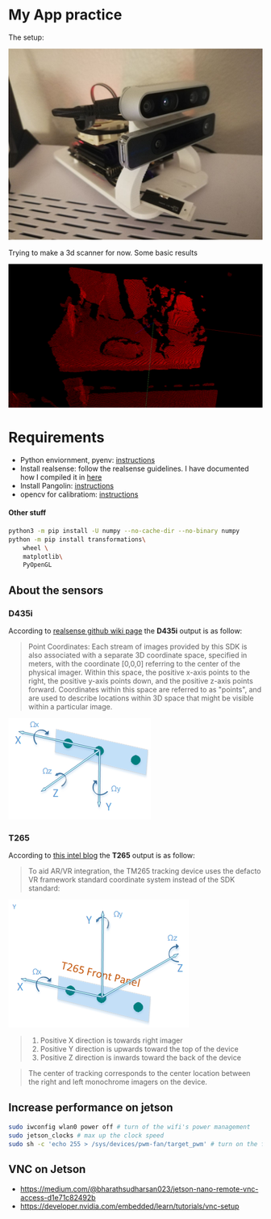# My App practice

The setup:

![Setup](imgs/setup.jpg)

Trying to make a 3d scanner for now. Some basic results

![Basic Results](imgs/first_step.gif)

# Requirements

* Python enviornment, pyenv: [instructions](https://github.com/yosoufe/instructions/blob/main/python/pyenv.md)
* Install realsense: follow the realsense guidelines. I have documented how I compiled it in [here](https://github.com/yosoufe/instructions/blob/main/realsense/realsense.md.)
* Install Pangolin: [instructions](https://github.com/yosoufe/instructions/blob/main/pangolin.md)
* opencv for calibratiom: [instructions](https://github.com/yosoufe/instructions/blob/main/opencv.md)

#### Other stuff
```bash
python3 -m pip install -U numpy --no-cache-dir --no-binary numpy
python -m pip install transformations\
    wheel \
    matplotlib\
    PyOpenGL
```

## About the sensors

### D435i
According to [realsense github wiki page](https://github.com/IntelRealSense/librealsense/wiki/Projection-in-RealSense-SDK-2.0#point-coordinates) the **D435i** output is as follow:

> Point Coordinates: Each stream of images provided by this SDK is also associated with a separate 3D coordinate space, specified in meters, with the coordinate [0,0,0] referring to the center of the physical imager. Within this space, the positive x-axis points to the right, the positive y-axis points down, and the positive z-axis points forward. Coordinates within this space are referred to as "points", and are used to describe locations within 3D space that might be visible within a particular image.

![D435i](imgs/LRS_CS_axis_base.png)

### T265
According to [this intel blog](https://www.intelrealsense.com/how-to-getting-imu-data-from-d435i-and-t265/) the **T265** output is as follow:

> To aid AR/VR integration, the TM265 tracking device uses the defacto VR framework standard coordinate system instead of the SDK standard:

![T265](imgs/T265_orientation_axis.png)

> 1. Positive X direction is towards right imager
> 2. Positive Y direction is upwards toward the top of the device
> 3. Positive Z direction is inwards toward the back of the device

> The center of tracking corresponds to the center location between the right and left monochrome imagers on the device.


## Increase performance on jetson
```bash
sudo iwconfig wlan0 power off # turn of the wifi's power management
sudo jetson_clocks # max up the clock speed
sudo sh -c 'echo 255 > /sys/devices/pwm-fan/target_pwm' # turn on the fan
```

## VNC on Jetson
- https://medium.com/@bharathsudharsan023/jetson-nano-remote-vnc-access-d1e71c82492b
- https://developer.nvidia.com/embedded/learn/tutorials/vnc-setup